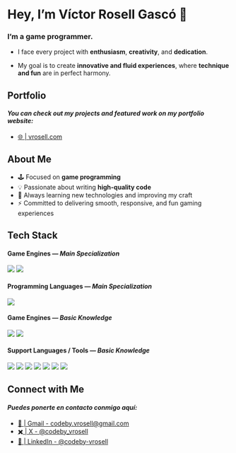 # Hey, I’m Víctor Rosell Gascó 👋 

### I’m a game programmer.  
- I face every project with **enthusiasm**, **creativity**, and **dedication**.

- My goal is to create **innovative and fluid experiences**, where **technique and fun** are in perfect harmony.

## Portfolio
#### *You can check out my projects and featured work on my portfolio website:*
- [🌐 | vrosell.com](https://your-portfolio.com)




## About Me
- 🕹️ Focused on **game programming**  
- 💡 Passionate about writing **high-quality code**
- 🌱 Always learning new technologies and improving my craft  
- ⚡ Committed to delivering smooth, responsive, and fun gaming experiences

## Tech Stack

#### Game Engines — *Main Specialization*

<p align="left">
  <img src="https://img.shields.io/badge/Unity%206-000000?style=for-the-badge&logo=unity&logoColor=white" />
  <img src="https://img.shields.io/badge/Unity-100000?style=for-the-badge&logo=unity&logoColor=white" />
</p>

#### Programming Languages — *Main Specialization*
<p align="left">
  <img src="https://img.shields.io/badge/C%23-239120?style=for-the-badge&logo=c-sharp&logoColor=white" />
</p>

#### Game Engines — *Basic Knowledge*
<p align="left">
  <img src="https://img.shields.io/badge/Unreal%20Engine-313131?style=for-the-badge&logo=unrealengine&logoColor=white" />
  <img src="https://img.shields.io/badge/Godot-478CBF?style=for-the-badge&logo=godot-engine&logoColor=white" />
</p>

#### Support Languages / Tools — *Basic Knowledge*
<p align="left">
  <img src="https://img.shields.io/badge/Blueprint-313131?style=for-the-badge&logo=unrealengine&logoColor=white" />
  <img src="https://img.shields.io/badge/GDScript-478CBF?style=for-the-badge&logo=godot-engine&logoColor=white" />
  <img src="https://img.shields.io/badge/SQL-4479A1?style=for-the-badge&logo=mysql&logoColor=white" />
  <img src="https://img.shields.io/badge/Java-ED8B00?style=for-the-badge&logo=openjdk&logoColor=white" />
  <img src="https://img.shields.io/badge/PHP-777BB4?style=for-the-badge&logo=php&logoColor=white" />
  <img src="https://img.shields.io/badge/HTML5-E34F26?style=for-the-badge&logo=html5&logoColor=white" />
  <img src="https://img.shields.io/badge/CSS3-1572B6?style=for-the-badge&logo=css3&logoColor=white" />

</p>

## Connect with Me
#### *Puedes ponerte en contacto conmigo aquí:*
- [📧 | Gmail - codeby.vrosell@gmail.com](https://mail.google.com/mail/?view=cm&to=codeby.vrosell@gmail.com)      
- [✖️ | X - @codeby_vrosell](https://x.com/codeby_vrosell)         
- [💼 | LinkedIn - @codeby-vrosell](https://www.linkedin.com/in/v-rosell)

</p>
